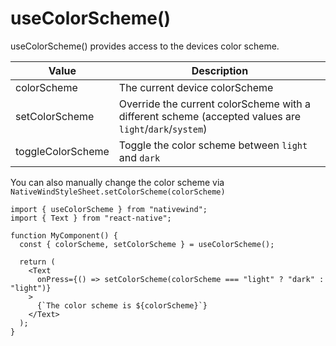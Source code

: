 # useColorScheme()

useColorScheme() provides access to the devices color scheme.

| Value             | Description                                                                                            |
| ----------------- | ------------------------------------------------------------------------------------------------------ |
| colorScheme       | The current device colorScheme                                                                         |
| setColorScheme    | Override the current colorScheme with a different scheme (accepted values are `light`/`dark`/`system`) |
| toggleColorScheme | Toggle the color scheme between `light` and `dark`                                                     |

You can also manually change the color scheme via `NativeWindStyleSheet.setColorScheme(colorScheme)`

```
import { useColorScheme } from "nativewind";
import { Text } from "react-native";
 
function MyComponent() {
  const { colorScheme, setColorScheme } = useColorScheme();
 
  return (
    <Text
      onPress={() => setColorScheme(colorScheme === "light" ? "dark" : "light")}
    >
      {`The color scheme is ${colorScheme}`}
    </Text>
  );
}
```
